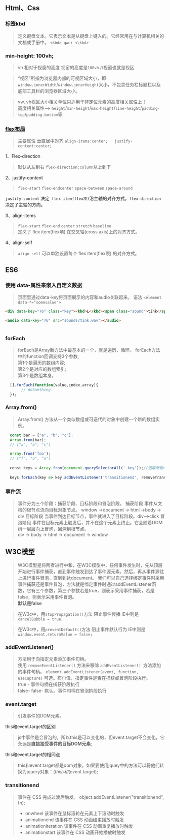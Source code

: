 ## Html、Css

### 标签kbd
> 定义键盘文本。它表示文本是从键盘上键入的。它经常用在与计算机相关的文档或手册中。
`<kbd> qwer <\kbd>`

### min-height: 100vh; 
> vh 相对于视窗的高度 视窗的高度是`100vh` //视窗也就是视区

> “视区”所指为浏览器内部的可视区域大小，即`window.innerWidth`/`window.innerHeight`大小，不包含任务栏标题栏以及底部工具栏的浏览器区域大小。

> vw, vh视区大小相关单位只适用于非定位元素的高度相关属性上！<br>
> 高度相关属性--> `height`/`min-height`/`max-height`/`line-height`/`padding-top`/`padding-bottom`等

### [flex布局](http://www.css88.com/archives/7236#more-7236)
> 主要属性 垂直居中对齐 ```align-items:center;   justify-content:center;```

1、Flex-direction
> 默认从左到右 `flex-direction:column`从上到下

2、justify-content 
> `flex-start` `flex-endcenter` `space-between`  `space-around` 

`justify-content` 决定` flex item(flex项)`沿主轴的对齐方式，`flex-direction` 决定了主轴的方向。

3、align-items
> `flex-start`  `flex-end`  `center`  `stretch`  `baseline`<br>
> 定义了 flex item(flex项) 在交叉轴(cross axis)上的对齐方式。

4、align-self
> `align-self` 可以单独设置每个 flex item(flex项) 的对齐方式。

## ES6

### 使用 data-属性来嵌入自定义数据
> 页面里通过data-key将页面展示的内容和audio关联起来。
> 语法 `<element data-*="somevalue">`
 ```html
 <div data-key="76" class="key"><kbd>L</kbd><span class="sound">tink</span></div>
 
 <audio data-key="76" src="sounds/tink.wav"></audio>
    
  ```
  ### forEach
  > forEach是Array新方法中最基本的一个，就是遍历，循环。
  > forEach方法中的function回调支持3个参数,<br>
  > 第1个是遍历的数组内容;<br>
  > 第2个是对应的数组索引;<br>
  > 第3个是数组本身。
  
```js
  [].forEach(function(value,index,array){
       // doSomthing
  });
```
  
  ### Array.from()
  
  > Array.from() 方法从一个类似数组或可迭代的对象中创建一个新的数组实例。
  
```js
  const bar = ["a", "b", "c"];
  Array.from(bar);
  // ["a", "b", "c"]

  Array.from('foo');
  // ["f", "o", "o"]
  
  const keys = Array.from(document.querySelectorAll('.key'));//选取所有class="key"的节点添加到keys的数组中
  
  keys.forEach(key => key.addEventListener('transitionend', removeTransition));//keys循环遍历所有key并且监听是否有过渡效果
```

### 事件流
> 事件分为三个阶段：捕获阶段、目标阶段和冒泡阶段。
捕获阶段 
> 事件从文档的根节点流向目标对象节点。 window ->document -> html ->body -> div
目标阶段
> 当事件到达目标节点，事件就进入了目标阶段。div-->click 
冒泡阶段
> 事件在目标元素上触发后，并不在这个元素上终止。它会随着DOM树一层层向上冒泡，回溯到根节点。<br>
>  div -> body -> html -> document -> window

## W3C模型
> W3C模型是将两者进行中和，在W3C模型中，任何事件发生时，先从顶层开始进行事件捕获，直到事件触发到达了事件源元素。然后，再从事件源往上进行事件冒泡，直到到达document。
> 我们可以自己选择绑定事件时采用事件捕获还是事件冒泡，方法就是绑定事件时通过addEventListener函数，它有三个参数，第三个参数若是true，则表示采用事件捕获，若是false，则表示采用事件冒泡。<br>
> **默认是false**

> 在W3c中，用`stopPropagation()`方法 阻止事件传播 IE中则是 `cancelBubble = true;`

> 在W3c中，用`preventDefault()`方法 阻止事件默认行为 IE中则是 `window.event.returnValue = false;`


### addEventListener() 
> 方法用于向指定元素添加事件句柄。<br>
> 使用 `removeEventListener()` 方法来移除 `addEventListener() `方法添加的事件句柄。
`element.addEventListener(event, function, useCapture)`
> 可选。布尔值，指定事件是否在捕获或冒泡阶段执行。<br>
> true - 事件句柄在捕获阶段执行<br>
> false- false- 默认。事件句柄在冒泡阶段执行


### event.target
> 引发事件的DOM元素。

this和event.target的区别
> js中事件是会冒泡的，所以this是可以变化的，但event.target不会变化，它永远是**直接接受事件的目标DOM元素**;

this和event.target的相同点
> this和event.target都是dom对象，如果要使用jquey中的方法可以将他们转换为jquery对象：$(this)和$(event.target);

### transitionend 
> 事件在 CSS 完成过渡后触发。
object.addEventListener("transitionend", fn);   
> * onwheel	该事件在鼠标滚轮在元素上下滚动时触发
> * animationend	该事件在 CSS 动画结束播放时触发	 
> * animationiteration	该事件在 CSS 动画重复播放时触发
> * animationstart	该事件在 CSS 动画开始播放时触发


